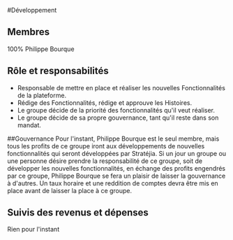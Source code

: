 #Développement 

## Membres 
100% Philippe Bourque 

## Rôle et responsabilités 
- Responsable de mettre en place et réaliser les nouvelles Fonctionnalités de la plateforme.
- Rédige des Fonctionnalités, rédige et approuve les Histoires.
- Le groupe décide de la priorité des fonctionnalités qu'il veut réaliser.
- Le groupe décide de sa propre gouvernance, tant qu'il reste dans son mandat.

##Gouvernance
Pour l'instant, Philippe Bourque est le seul membre, mais tous les profits de ce groupe iront aux développements de nouvelles fonctionnalités qui seront développées par Stratéjia. Si un jour un groupe ou une personne désire prendre la responsabilité de ce groupe, soit de développer les nouvelles fonctionnalités, en échange des profits engendrés par ce groupe, Philippe Bourque se fera un plaisir de laisser la gouvernance à d'autres. Un taux horaire et une reddition de comptes devra être mis en place avant de laisser la place à ce groupe. 

## Suivis des revenus et dépenses
Rien pour l'instant
